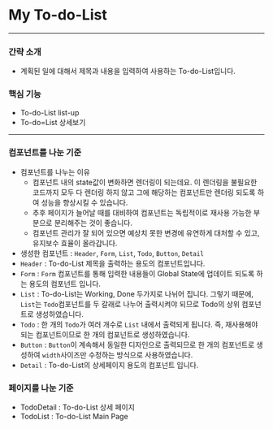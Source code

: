 # My To-do-List

---

### 간략 소개

- 계획된 일에 대해서 제목과 내용을 입력하여 사용하는 To-do-List입니다.

### 핵심 기능

- To-do-List list-up
- To-do=List 상세보기

---

### 컴포넌트를 나눈 기준

- 컴포넌트를 나누는 이유
  - 컴포넌트 내의 state값이 변화하면 렌더링이 되는데요. 이 렌더링을 불필요한 코드까지 모두 다 렌더링 하지 않고 그에 해당하는 컴포넌트만 렌더링 되도록 하여 성능을 향상시킬 수 있습니다.
  - 추후 페이지가 늘어날 때를 대비하여 컴포넌트는 독립적이로 재사용 가능한 부분으로 분리해주는 것이 좋습니다.
  - 컴포넌트 관리가 잘 되어 있으면 예상치 못한 변경에 유연하게 대처할 수 있고, 유지보수 효율이 올라갑니다.
- 생성한 컴포넌트 : `Header`, `Form`, `List`, `Todo`, `Button`, `Detail`
- `Header` : To-do-List 제목을 출력하는 용도의 컴포넌트입니다.
- `Form` : `Form` 컴포넌트를 통해 입력한 내용들이 Global State에 업데이트 되도록 하는 용도의 컴포넌트 입니다.
- `List` : To-do-List는 Working, Done 두가지로 나뉘어 집니다. 그렇기 때문에, `List`는 `Todo`컴포넌트를 두 갈래로 나누어 출력시켜야 되므로 Todo의 상위 컴포넌트로 생성하였습니다.
- `Todo` : 한 개의 `Todo`가 여러 개수로 `List` 내에서 출력되게 됩니다. 즉, 재사용해야 되는 컴포넌트이므로 한 개의 컴포넌트로 생성하였습니다.
- `Button` : `Button`이 계속해서 동일한 디자인으로 출력되므로 한 개의 컴포넌트로 생성하여 `width`사이즈만 수정하는 방식으로 사용하였습니다.
- `Detail` : To-do-List의 상세페이지 용도의 컴포넌트 입니다.

### 페이지를 나눈 기준

- TodoDetail : To-do-List 상세 페이지
- TodoList : To-do-List Main Page
